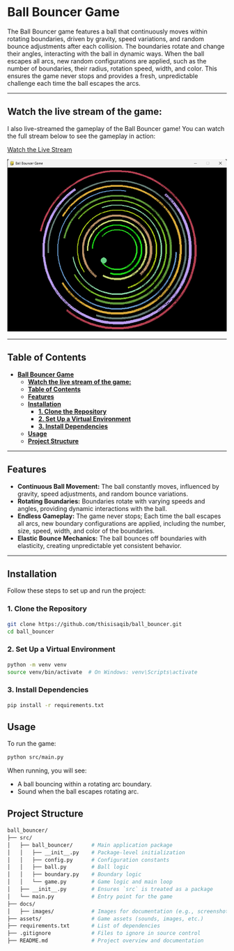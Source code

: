 # **Ball Bouncer Game**

The Ball Bouncer game features a ball that continuously moves within rotating boundaries, driven by gravity, speed variations, and random bounce adjustments after each collision. The boundaries rotate and change their angles, interacting with the ball in dynamic ways. When the ball escapes all arcs, new random configurations are applied, such as the number of boundaries, their radius, rotation speed, width, and color. This ensures the game never stops and provides a fresh, unpredictable challenge each time the ball escapes the arcs.

---

## **Watch the live stream of the game:**  
I also live-streamed the gameplay of the Ball Bouncer game! You can watch the full stream below to see the gameplay in action:

[Watch the Live Stream](https://www.youtube.com/watch?v=EaCazxnMgUg)

[![Ball Bouncer](docs/images/game_screenshot.png)](https://www.youtube.com/watch?v=EaCazxnMgUg)

---

## **Table of Contents**
- [**Ball Bouncer Game**](#ball-bouncer-game)
  - [**Watch the live stream of the game:**](#watch-the-live-stream-of-the-game)
  - [**Table of Contents**](#table-of-contents)
  - [**Features**](#features)
  - [**Installation**](#installation)
    - [**1. Clone the Repository**](#1-clone-the-repository)
    - [**2. Set Up a Virtual Environment**](#2-set-up-a-virtual-environment)
    - [**3. Install Dependencies**](#3-install-dependencies)
  - [**Usage**](#usage)
  - [**Project Structure**](#project-structure)

---

## **Features**
- **Continuous Ball Movement:** The ball constantly moves, influenced by gravity, speed adjustments, and random bounce variations.
- **Rotating Boundaries:** Boundaries rotate with varying speeds and angles, providing dynamic interactions with the ball.
- **Endless Gameplay:** The game never stops;  Each time the ball escapes all arcs, new boundary configurations are applied, including the number, size, speed, width, and color of the boundaries.
- **Elastic Bounce Mechanics:** The ball bounces off boundaries with elasticity, creating unpredictable yet consistent behavior.

---

## **Installation**
Follow these steps to set up and run the project:

### **1. Clone the Repository**
```bash
git clone https://github.com/thisisaqib/ball_bouncer.git
cd ball_bouncer
```

### **2. Set Up a Virtual Environment**
```bash
python -m venv venv
source venv/bin/activate  # On Windows: venv\Scripts\activate
```

### **3. Install Dependencies**
```bash
pip install -r requirements.txt
```

## **Usage**
To run the game:

```bash
python src/main.py
```

When running, you will see:

- A ball bouncing within a rotating arc boundary.
- Sound when the ball escapes rotating arc.

## **Project Structure**
```bash
ball_bouncer/
├── src/
│   ├── ball_bouncer/      # Main application package
│   │   ├── __init__.py    # Package-level initialization
│   │   ├── config.py      # Configuration constants
│   │   ├── ball.py        # Ball logic
│   │   ├── boundary.py    # Boundary logic
│   │   └── game.py        # Game logic and main loop
│   ├── __init__.py        # Ensures `src` is treated as a package
│   └── main.py            # Entry point for the game
├── docs/
│   ├── images/            # Images for documentation (e.g., screenshots)
├── assets/                # Game assets (sounds, images, etc.)
├── requirements.txt       # List of dependencies
├── .gitignore             # Files to ignore in source control
├── README.md              # Project overview and documentation
```

